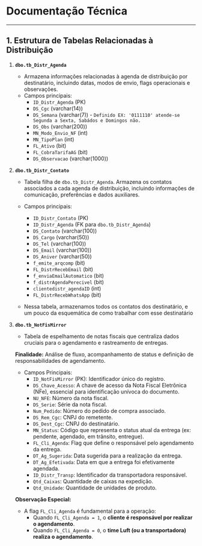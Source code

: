 # Documentação Técnica

***

## 1. Estrutura de Tabelas Relacionadas à Distribuição

1. **`dbo.tb_Distr_Agenda`**
    * Armazena informações relacionadas à agenda de distribuição por destinatário, incluindo datas, modos de envio, flags operacionais e observações.
    * Campos principais:
        * `ID_Distr_Agenda` (PK)
        * `DS_Cgc` (varchar(14))
        * `DS_Semana` (varchar(7)) - `Definido EX: '0111110' atende-se Segunda a Sexta, Sabádos e Domingos não.`
        * `DS_Obs` (varchar(200))
        * `MN_Modo_Envio_NF` (int)
        * `MN_TipoPlan` (int)
        * `FL_Ativo` (bit)
        * `FL_CobraTarifaAG` (bit)
        * `DS_Observacao` (varchar(1000))

2. **`dbo.tb_Distr_Contato`**
    * Tabela filha de `dbo.tb_Distr_Agenda`. Armazena os contatos associados a cada agenda de distribuição, incluindo informações de comunicação, preferências e dados auxiliares.
    * Campos principais:
        * `ID_Distr_Contato` (PK)
        * `ID_Distr_Agenda` (FK para `dbo.tb_Distr_Agenda`)
        * `DS_Contato` (varchar(100))
        * `DS_Cargo` (varchar(50))
        * `DS_Tel` (varchar(100))
        * `DS_Email` (varchar(100))
        * `DS_Aniver` (varchar(50))
        * `f_emite_arqcomp` (bit)
        * `FL_DistrRecebEmail` (bit)
        * `f_enviaEmailAutomatico` (bit)
        * `f_distrAgendaPerecivel` (bit)
        * `clientedistr_agendaID` (int)
        * `FL_DistrRecebWhatsApp` (bit)

    * Nessa tabela, armazenamos todos os contatos dos destinatário, e um pouco da esquemática de como trabalhar com esse destinatário

3. **`dbo.tb_NotFisMirror`**
    * Tabela de espelhamento de notas fiscais que centraliza dados cruciais para o agendamento e rastreamento de entregas.

    **Finalidade:** Análise de fluxo, acompanhamento de status e definição de responsabilidades de agendamento.

    * Campos Principais:
        * `ID_NotFisMirror` (PK): Identificador único do registro.
        * `DS_Chave_Acesso`: A chave de acesso da Nota Fiscal Eletrônica (NFe), essencial para identificação unívoca do documento.
        * `NU_NFE`: Número da nota fiscal.
        * `DS_Serie`: Série da nota fiscal.
        * `Num_Pedido`: Número do pedido de compra associado.
        * `DS_Rem_Cgc`: CNPJ do remetente.
        * `DS_Dest_Cgc`: CNPJ do destinatário.
        * `MN_Status`: Código que representa o status atual da entrega (ex: pendente, agendado, em trânsito, entregue).
        * `FL_Cli_Agenda`: Flag que define o responsável pelo agendamento da entrega.
        * `DT_Ag_Sugerida`: Data sugerida para a realização da entrega.
        * `DT_Ag_Efetivada`: Data em que a entrega foi efetivamente agendada.
        * `ID_Distr_Transp`: Identificador da transportadora responsável.
        * `Qtd_Caixas`: Quantidade de caixas na expedição.
        * `Qtd_Unidade`: Quantidade de unidades de produto.

    **Observação Especial:**
    * A flag `FL_Cli_Agenda` é fundamental para a operação:
        * Quando `FL_Cli_Agenda = 1`, o **cliente é responsável por realizar o agendamento**.
        * Quando `FL_Cli_Agenda = 0`, o **time Luft (ou a transportadora) realiza o agendamento**.